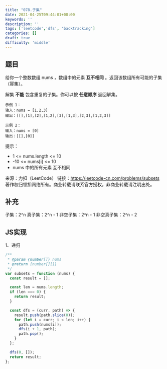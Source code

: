 ```yaml
---
title: "078.子集"
date: 2021-04-25T09:44:01+08:00
keywords: ''
description: ''
tags: ['leetcode','dfs', 'backtracking']
categories: []
draft: true
difficulty: 'middle'
---
```


## 题目

给你一个整数数组 nums ，数组中的元素 **互不相同** 。返回该数组所有可能的子集（幂集）。

解集 **不能** 包含重复的子集。你可以按 **任意顺序** 返回解集。

```
示例 1：
输入：nums = [1,2,3]
输出：[[],[1],[2],[1,2],[3],[1,3],[2,3],[1,2,3]]

示例 2：
输入：nums = [0]
输出：[[],[0]]
```

提示：

- 1 <= nums.length <= 10
- -10 <= nums[i] <= 10
- nums 中的所有元素 互不相同

来源：力扣（LeetCode）
链接：https://leetcode-cn.com/problems/subsets
著作权归领扣网络所有。商业转载请联系官方授权，非商业转载请注明出处。

## 补充

子集：2^n
真子集：2^n - 1
非空子集：2^n - 1
非空真子集：2^n - 2

## JS实现

1、递归

```javascript
/**
 * @param {number[]} nums
 * @return {number[][]}
 */
var subsets = function (nums) {
  const result = [];

  const len = nums.length;
  if (len === 0) {
    return result;
  }

  const dfs = (curr, path) => {
    result.push(path.slice(0));
    for (let i = curr; i < len; i++) {
      path.push(nums[i]);
      dfs(i + 1, path);
      path.pop();
    }
  };

  dfs(0, []);
  return result;
};
```



